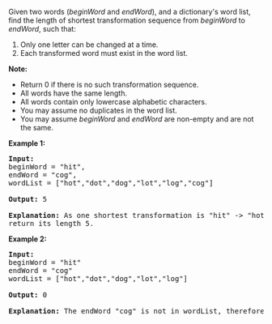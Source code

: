 <div><p>Given two words (<em>beginWord</em> and <em>endWord</em>), and a dictionary's word list, find the length of shortest transformation sequence from <em>beginWord</em> to <em>endWord</em>, such that:</p>

<ol>
	<li>Only one letter can be changed at a time.</li>
	<li>Each transformed word must exist in the word list.</li>
</ol>

<p><strong>Note:</strong></p>

<ul>
	<li>Return 0 if there is no such transformation sequence.</li>
	<li>All words have the same length.</li>
	<li>All words contain only lowercase alphabetic characters.</li>
	<li>You may assume no duplicates in the word list.</li>
	<li>You may assume <em>beginWord</em> and <em>endWord</em> are non-empty and are not the same.</li>
</ul>

<p><strong>Example 1:</strong></p>

<pre><strong>Input:</strong>
beginWord = "hit",
endWord = "cog",
wordList = ["hot","dot","dog","lot","log","cog"]

<strong>Output: </strong>5

<strong>Explanation:</strong> As one shortest transformation is "hit" -&gt; "hot" -&gt; "dot" -&gt; "dog" -&gt; "cog",
return its length 5.
</pre>

<p><strong>Example 2:</strong></p>

<pre><strong>Input:</strong>
beginWord = "hit"
endWord = "cog"
wordList = ["hot","dot","dog","lot","log"]

<strong>Output:</strong>&nbsp;0

<strong>Explanation:</strong>&nbsp;The endWord "cog" is not in wordList, therefore no possible<strong>&nbsp;</strong>transformation.
</pre>

<ul>
</ul>
</div>
